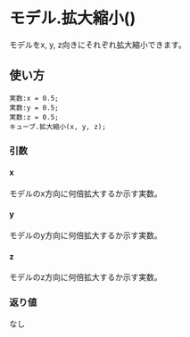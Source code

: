 # モデル.拡大縮小()

モデルをx, y, z向きにそれぞれ拡大縮小できます。

## 使い方

```
実数:x = 0.5;
実数:y = 0.5;
実数:z = 0.5;
キューブ.拡大縮小(x, y, z);
```

### 引数

#### x

モデルのx方向に何倍拡大するか示す実数。

#### y

モデルのy方向に何倍拡大するか示す実数。

#### z

モデルのz方向に何倍拡大するか示す実数。

### 返り値

なし